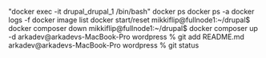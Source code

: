 "docker exec -it drupal_drupal_1 /bin/bash"
docker ps docker ps -a
docker logs -f
docker image list
docker start/reset
mikkiflip@fullnode1:~/drupal$ docker composer down
mikkiflip@fullnode1:~/drupal$ docker composer up -d
arkadev@arkadevs-MacBook-Pro wordpress % git add README.md
arkadev@arkadevs-MacBook-Pro wordpress % git status